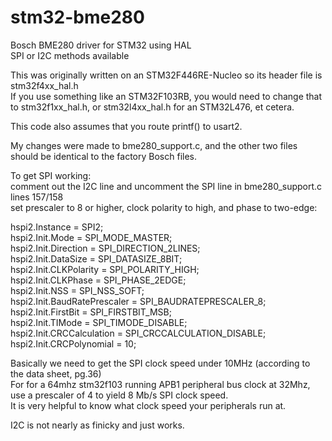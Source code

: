 # stm32-bme280
Bosch BME280 driver for STM32 using HAL<br>
SPI or I2C methods available

This was originally written on an STM32F446RE-Nucleo so its header file is stm32f4xx_hal.h<br>
If you use something like an STM32F103RB, you would need to change that to stm32f1xx_hal.h, or stm32l4xx_hal.h for an STM32L476, et cetera.

This code also assumes that you route printf() to usart2.

My changes were made to bme280_support.c, and the other two files should be identical to the factory Bosch files.

To get SPI working:<br>
comment out the I2C line and uncomment the SPI line in bme280_support.c lines 157/158<br>
set prescaler to 8 or higher, clock polarity to high, and phase to two-edge:<br>

  hspi2.Instance = SPI2;<br>
  hspi2.Init.Mode = SPI_MODE_MASTER;<br>
  hspi2.Init.Direction = SPI_DIRECTION_2LINES;<br>
  hspi2.Init.DataSize = SPI_DATASIZE_8BIT;<br>
  hspi2.Init.CLKPolarity = SPI_POLARITY_HIGH;<br>
  hspi2.Init.CLKPhase = SPI_PHASE_2EDGE;<br>
  hspi2.Init.NSS = SPI_NSS_SOFT;<br>
  hspi2.Init.BaudRatePrescaler = SPI_BAUDRATEPRESCALER_8;<br>
  hspi2.Init.FirstBit = SPI_FIRSTBIT_MSB;<br>
  hspi2.Init.TIMode = SPI_TIMODE_DISABLE;<br>
  hspi2.Init.CRCCalculation = SPI_CRCCALCULATION_DISABLE;<br>
  hspi2.Init.CRCPolynomial = 10;<br>
 
  Basically we need to get the SPI clock speed under 10MHz (according to the data sheet, pg.36)<br>
  For for a 64mhz stm32f103 running APB1 peripheral bus clock at 32Mhz, use a prescaler of 4 to yield 8 Mb/s SPI clock speed. <br>
  It is very helpful to know what clock speed your peripherals run at.
  
I2C is not nearly as finicky and just works.
